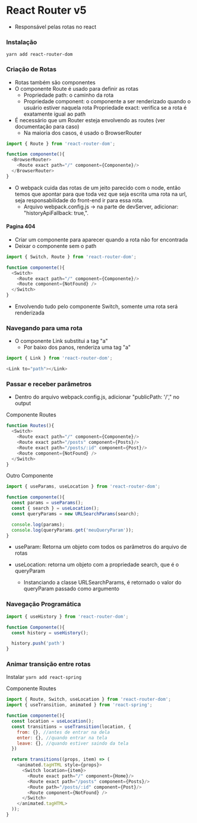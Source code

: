 # React Router v5
- Responsável pelas rotas no react

### Instalação
<code>yarn add react-router-dom</code>

### Criação de Rotas
- Rotas também são componentes
- O componente Route é usado para definir as rotas
  - Propriedade path: o caminho da rota 
  - Propriedade component: o componente a ser renderizado quando o usuário estiver naquela rota
  Propriedade exact: verifica se a rota é exatamente igual ao path
- É necessário que um Router esteja envolvendo as routes (ver documentação para caso)
  - Na maioria dos casos, é usado o BrowserRouter
```js
import { Route } from 'react-router-dom';

function componente(){
  <BrowserRouter>
    <Route exact path="/" component={Componente}/>
  </BrowserRouter>
}
```

- O webpack cuida das rotas de um jeito parecido com o node, então temos que apontar para que toda vez que seja escrita uma rota na url, seja responsabilidade do front-end ir para essa rota.
  - Arquivo webpack.config.js -> na parte de devServer, adicionar: "historyApiFallback: true,".

#### Pagina 404
- Criar um componente para aparecer quando a rota não for encontrada
- Deixar o componente sem o path
```js
import { Switch, Route } from 'react-router-dom';

function componente(){
  <Switch>
    <Route exact path="/" component={Componente}/>
    <Route component={NotFound} />
  </Switch>
}
```

- Envolvendo tudo pelo componente Switch, somente uma rota será renderizada

### Navegando para uma rota
- O componente Link substitui a tag "a"
  - Por baixo dos panos, renderiza uma tag "a"
```js
import { Link } from 'react-router-dom';

<Link to="path"></Link>
```

### Passar e receber parâmetros
- Dentro do arquivo webpack.config.js, adicionar "publicPath: '/'," no output

Componente Routes
```js
function Routes(){
  <Switch>
    <Route exact path="/" component={Componente}/>
    <Route exact path="/posts" component={Posts}/>
    <Route exact path="/posts/:id" component={Post}/>
    <Route component={NotFound} />
  </Switch>
}
```

Outro Componente
```js
import { useParams, useLocation } from 'react-router-dom';

function componente(){
  const params = useParams();
  const { search } = useLocation();
  const queryParams = new URLSearchParams(search);

  console.log(params);
  console.log(queryParams.get('meuQueryParam'));
}
```

- useParam: Retorna um objeto com todos os parâmetros do arquivo de rotas

- useLocation: retorna um objeto com a propriedade search, que é o queryParam
  - Instanciando a classe URLSearchParams, é retornado o valor do queryParam passado como argumento

### Navegação Programática
```js
import { useHistory } from 'react-router-dom';

function Componente(){
  const history = useHistory();

  history.push('path')
}
```

### Animar transição entre rotas
Instalar <code>yarn add react-spring</code><br />

Componente Routes
```js
import { Route, Switch, useLocation } from 'react-router-dom';
import { useTransition, animated } from 'react-spring';

function componente(){
  const location = useLocation();
  const transitions = useTransition(location, {
    from: {}, //antes de entrar na dela
    enter: {}, //quando entrar na tela
    leave: {}, //quando estiver saindo da tela
  })

  return transitions((props, item) => (
    <animated.tagHTML style={props}>
      <Switch location={item}>
        <Route exact path="/" component={Home}/>
        <Route exact path="/posts" component={Posts}/>
        <Route path="/posts/:id" component={Post}/>
        <Route component={NotFound} />
      </Switch>
    </animated.tagHTML>
  ));
}
```